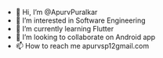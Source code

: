 - 👋 Hi, I’m @ApurvPuralkar
- 👀 I’m interested in Software Engineering
- 🌱 I’m currently learning Flutter
- 💞️ I’m looking to collaborate on Android app
- 📫 How to reach me apurvsp12gmail.com

<!---
ApurvPuralkar/ApurvPuralkar is a ✨ special ✨ repository because its `README.md` (this file) appears on your GitHub profile.
You can click the Preview link to take a look at your changes.
--->
